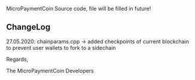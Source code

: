 MicroPaymentCoin Source code, file will be filled in future!

ChangeLog
---------

27.05.2020: chainparams.cpp -> added checkpoints of current blockchain to prevent user wallets to fork to a sidechain

Regards,

The MicroPaymentCoin Developers
